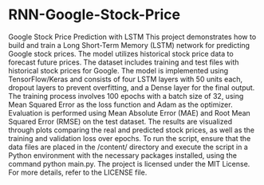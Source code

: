 # RNN-Google-Stock-Price

Google Stock Price Prediction with LSTM
This project demonstrates how to build and train a Long Short-Term Memory (LSTM) network for predicting Google stock prices. The model utilizes historical stock price data to forecast future prices. The dataset includes training and test files with historical stock prices for Google. The model is implemented using TensorFlow/Keras and consists of four LSTM layers with 50 units each, dropout layers to prevent overfitting, and a Dense layer for the final output. The training process involves 100 epochs with a batch size of 32, using Mean Squared Error as the loss function and Adam as the optimizer. Evaluation is performed using Mean Absolute Error (MAE) and Root Mean Squared Error (RMSE) on the test dataset. The results are visualized through plots comparing the real and predicted stock prices, as well as the training and validation loss over epochs. To run the script, ensure that the data files are placed in the /content/ directory and execute the script in a Python environment with the necessary packages installed, using the command python main.py. The project is licensed under the MIT License. For more details, refer to the LICENSE file.

